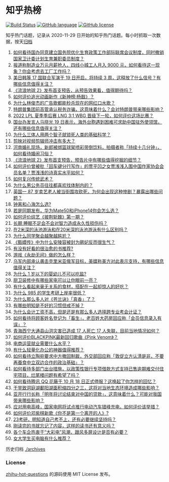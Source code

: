 # 知乎热榜
[![Build Status](https://github.com/ToWeLong/zhihu-hot-questions/workflows/CI/badge.svg)](https://github.com/ToWeLong/zhihu-hot-questions/actions)
[![GitHub language](https://img.shields.io/badge/language-golang-orange.svg)](https://golang.org/)
[![GitHub license](https://img.shields.io/github/license/ToWeLong/zhihu-hot-questions)](https://github.com/ToWeLong/zhihu-hot-questions/blob/main/LICENSE)

知乎热门话题，记录从 2020-11-29 日开始的知乎热门话题。每小时抓取一次数据，按天[归档](./archives)

<!-- BEGIN -->

1. [如何看待国办同意建立国务院优化生育政策工作部际联席会议制度，同时撤销国家卫计委计划生育兼职委员制度？](https://www.zhihu.com/question/549098329)
1. [报道称制造业万元月薪抢人，四线小城工人月入 9000 元，如何看待这一现象？你会考虑去工厂工作吗？](https://www.zhihu.com/question/549098446)
1. [美日韩等 17 国联合军演于 19 日开启，将持续 3 周，这释放了什么信号？有哪些信息值得关注？](https://www.zhihu.com/question/549125830)
1. [《流浪地球 2》发布首支预告，从预告效果看，值得期待吗？](https://www.zhihu.com/question/549127150)
1. [如何评价追光动画新作《新神榜:杨戬》？](https://www.zhihu.com/question/525103749)
1. [为什么林俊杰的广告歌都能秒杀现在的网红口水歌？](https://www.zhihu.com/question/548963436)
1. [特朗普集团前高管承认税务诈骗，这意味着什么？会对特朗普带来哪些影响？](https://www.zhihu.com/question/549070505)
1. [2022 LPL 夏季季后赛 LNG 3:1 WBG 晋级下一轮，如何评价这场比赛？](https://www.zhihu.com/question/549144623)
1. [国台办发言人马晓光 19 日表示，海外台胞遇到困难可求助中国驻外使领馆，还有哪些信息值得关注？](https://www.zhihu.com/question/549080347)
1. [为什么三体人用两个智子就锁死人类的基础科学？](https://www.zhihu.com/question/548907648)
1. [剪映对视频剪辑师冲击有多大？](https://www.zhihu.com/question/397058055)
1. [河南婚礼现场，新郎被绑篮球架喷彩带倒饮料，拍摄者称「持续十几分钟」，如何看待婚闹习俗？](https://www.zhihu.com/question/548919699)
1. [《流浪地球 2》发布首支预告，预告片中有哪些值得挖掘的细节？](https://www.zhihu.com/question/549127254)
1. [如何评价曾被批「回车键分行写作」的贾平凹之女贾浅浅入围中国作家协会会员名单？贾浅浅的诗真实水平如何？](https://www.zhihu.com/question/548935730)
1. [如何复兴传统武术？](https://www.zhihu.com/question/548795748)
1. [为什么男公务员往往都喜欢找体制内的？](https://www.zhihu.com/question/548818644)
1. [英国一 87 岁卖艺老人被当街围攻砍死，为何会出现这种惨剧？暴露出哪些问题？](https://www.zhihu.com/question/549035123)
1. [钟离和心海怎么选?](https://www.zhihu.com/question/547618874)
1. [若是同期发布，华为Mate50和iPhone14你会怎么选？](https://www.zhihu.com/question/548798883)
1. [如何评价综艺《披荆斩棘》第一期？](https://www.zhihu.com/question/549071370)
1. [长期 睡眠不足会不会对智力造成永久性损伤吗？](https://www.zhihu.com/question/419444022)
1. [在2米深的泳池游泳和在20米深的泳池游泳有什么区别吗？](https://www.zhihu.com/question/393242825)
1. [为什么同学聚会越聚越尴尬？](https://www.zhihu.com/question/20036820)
1. [《甄嬛传》中为什么安陵容被封为鹂妃反而很生气？](https://www.zhihu.com/question/294012988)
1. [有没有好看的很治愈的书推荐?](https://www.zhihu.com/question/540223403)
1. [游戏《永劫无间》做的怎么样？](https://www.zhihu.com/question/456697281)
1. [乌军内部承认袭击克里米亚俄军目标，美媒称美方对此表示支持，有哪些信息值得关注？](https://www.zhihu.com/question/548954451)
1. [为什么 1 岁以下的婴幼儿不可以吃盐?](https://www.zhihu.com/question/544503279)
1. [厨卫装修中有哪些家电可以让你眼前一亮？](https://www.zhihu.com/question/548918724)
1. [有什么看起来毫无关系的食材，搭配在一起却惊人的好吃？](https://www.zhihu.com/question/542322458)
1. [为什么 985 的学生考研上岸率很低？](https://www.zhihu.com/question/354307631)
1. [为什么那么多人对《苍兰诀》「真香」了？](https://www.zhihu.com/question/548821811)
1. [有哪些明知是不好的习惯但戒不掉？](https://www.zhihu.com/question/274489684)
1. [为什么会计工资不高，但是还是有那么多人选择跨专业考会计证？](https://www.zhihu.com/question/535887418)
1. [如何看待将顾客姓名登记为「畜生」，老百姓大药房回应称「会员信息录入有误」？](https://www.zhihu.com/question/548919828)
1. [青海西宁大通县山洪灾害已造成 17 人死亡 17 人失联，目前当地情况如何？](https://www.zhihu.com/question/548999642)
1. [如何评价BLACKPINK最新回归歌曲《Pink Venom》？](https://www.zhihu.com/question/549074781)
1. [电商运营就业需要什么水平？](https://www.zhihu.com/question/457939217)
1. [有什么轻量化办公的神器值得推荐？](https://www.zhihu.com/question/548071372)
1. [如何看待立陶宛要求中方撤回制裁，外交部回应称「敦促立方认清是非，不要再蚕食中立双边合作的政治基础」？](https://www.zhihu.com/question/549130026)
1. [如何看待多部门出台措施，以政策性银行专项借款方式支持已售逾期难交付住宅项目，烂尾楼问题有希望了吗？](https://www.zhihu.com/question/549138109)
1. [如何看待腾讯 QQ 花藤于 10 月 18 日正式停服？这唤起了你怎样的回忆？](https://www.zhihu.com/question/549093603)
1. [干旱致洞庭湖鄱阳湖面积缩四分之三，这将对当地生态环境造成哪些影响？](https://www.zhihu.com/question/549066001)
1. [亚开行行长称「明年将讨论结束对中国的贷款」，这意味着什么？可能对我国带来哪些影响？](https://www.zhihu.com/question/549116732)
1. [应对用电高峰，国家电网将试点推行电动汽车错峰充电，如何评价该举措？](https://www.zhihu.com/question/549043006)
1. [如何评价邓紫棋新歌《你不是第一个离开的人》?](https://www.zhihu.com/question/549019397)
1. [23考研，明知道自己考不上，还有必要继续坚持吗？](https://www.zhihu.com/question/548529346)
1. [刚读完的书就忘记了内容，这样的读书还有意义吗？](https://www.zhihu.com/question/548283534)
1. [各个车企热衷于“大彩电”风潮，跟风多屏设计是否有必要？](https://www.zhihu.com/question/548850146)
1. [女大学生买电脑有什么推荐？](https://www.zhihu.com/question/548982176)

<!-- END -->

历史归档 [./archives](./archives)


### License
[zhihu-hot-questions](https://github.com/towelong/zhihu-hot-questions) 的源码使用 MIT License 发布。